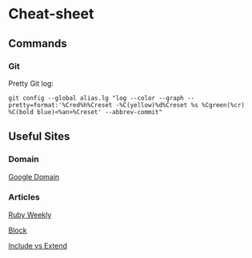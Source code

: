 # Cheat-sheet

## Commands
### Git

Pretty Git log:
```
git config --global alias.lg "log --color --graph --pretty=format:'%Cred%h%Creset -%C(yellow)%d%Creset %s %Cgreen(%cr) %C(bold blue)<%an>%Creset' --abbrev-commit"
```

## Useful Sites
### Domain

[Google Domain](https://www.google.com/search?q=domain&gws_rd=ssl)

### Articles

[Ruby Weekly](http://rubyweekly.com/)

[Block](http://www.sitepoint.com/closures-ruby/)

[Include vs Extend](http://www.railstips.org/blog/archives/2009/05/15/include-vs-extend-in-ruby/)

